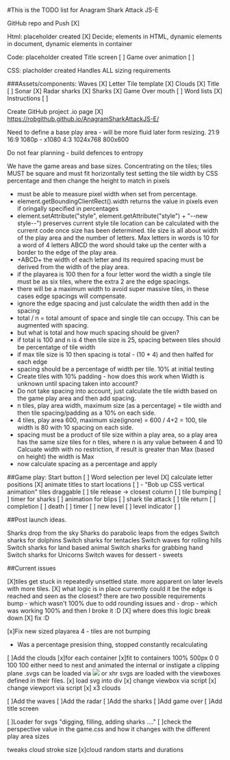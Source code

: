 #This is the TODO list for Anagram Shark Attack JS-E

GitHub repo and Push [X]

Html: placeholder created [X]
  Decide; elements in HTML, dynamic elements in document, dynamic elements in container 

Code: placeholder created
  Title screen [ ]
  Game over animation [ ]

CSS: placholder created
  Handles ALL sizing requirements

###Assets/components:
  Waves [X]
  Letter Tile template [X] 
  Clouds [X]
  Title [ ]
  Sonar [X]
  Radar sharks [X]
  Sharks [X]
  Game Over mouth [ ]
  Word lists [X]
  Instructions [ ]
     
Create GitHub project .io page [X]
https://robgithub.github.io/AnagramSharkAttackJS-E/

Need to define a base play area - will be more fluid later form resizing.
21:9
16:9 1080p - x1080
4:3 
1024x768 800x600

Do not fear planning - build defences to entropy

We have the game areas and base sizes.
Concentrating on the tiles;
  tiles MUST be square and must fit horizontally
  test setting the tile width by CSS percentage and then change the height to match in pixels
  - must be able to measure pixel width when set from percentage.
  - element.getBoundingClientRect().width returns the value in pixels even if oringally specified in percentages
  - element.setAttribute("style", element.getAttribute("style") + "--new style--") preserves current style
  tile location can be calculated with the current code once size has been determined.
  tile size is all about width of the play area and the number of letters.
  Max letters in words is 10
  for a word of 4 letters ABCD the word should take up the center with a border to the edge of the play area.
  - +ABCD+ the width of each letter and its required spacing must be derived from the width of the play area.
  - if the playarea is 100 then for a four letter word the width a single tile must be as six tiles, where the extra 2 are the edge spacings.
  - there will be a maximum width to avoid super massive tiles, in these cases edge spacings will compensate.
  - ignore the edge spacing and just calculate the width then add in the spacing
  - total / n = total amount of space and single tile can occupy. This can be augmented with spacing.
   - but what is total and how much spacing should be given?
   - if total is 100 and n is 4 then tile size is 25, spacing between tiles should be percentatge of tile width
   - if max tile size is 10 then spacing is total - (10 * 4) and then halfed for each edge
   - spacing should be a percentage of width per tile. 10% at initial testing
   - Create tiles with 10% padding - how does this work when Width is unknown until spacing taken into account?
   - Do not take spacing into account, just calculate the tile width based on the game play area and then add spacing.
   - n tiles, play area width, maximum size (as a percentage) = tile width and then tile spacing/padding as a 10% on each side.
   - 4 tiles, play area 600, maximum size(ignore) = 600 / 4+2 = 100, tile width is 80 with 10 spacing on each side.
   - spacing must be a product of tile size within a play area, so a play area has the same size tiles for n tiles, where n is any value between 4 and 10
  Calcuate width with no restriction, if result is greater than Max (based on height) the width is Max
   - now calculate spacing as a percentage and apply 

##Game play:
  Start button [ ]
  Word selection per level [X]
  calculate letter positions [X]
  animate titles to start locations [ ] - "Bob up CSS vertical animation"
  tiles draggable [ ]
  tile release -> closest column [ ]
  tile bumping [ ]
  timer for sharks [ ]
  animation for blips [ ]
  shark tile attack [ ]
  tile return [ ]
  completion [ ]
  death [ ]
  timer [ ]
  new level [ ]
  level indicator [ ]

##Post launch ideas.

Sharks drop from the sky
Sharks do parabolic leaps from the edges
Switch sharks for dolphins
Switch sharks for tentacles
Switch waves for rolling hills
Switch sharks for land based animal
Switch sharks for grabbing hand
Switch sharks for Unicorns
Switch waves for dessert - sweets


##Current issues

[X]tiles get stuck in repeatedly unsettled state.
  more apparent on later levels with more tiles.
  [X] what logic is in place currently
    could it be the edge is reached and seen as the closest?
    there are two possible requirements
        bump - which wasn't 100% due to odd rounding issues
        and - drop - which was working 100% and then I broke it :D
  [X] where does this logic break down
  [X] fix :D

[x]Fix new sized playarea 4 - tiles are not bumping
  - Was a percentage presision thing, stopped constantly recalculating
  
[ ]Add the clouds
  [x]for each container
  [x]fit to containers
    100% 500px 0 0 100 100
    either need to nest and animated the internal or instigate a clipping plane
    .svgs can be loaded via <img src="my.svg"> or xhr
    svgs are loaded with the viewboxes defined in their files.
    [x] load svg into div
    [x] change viewbox via script
    [x] change viewport via script
  [x] x3 clouds
    
[ ]Add the waves
[ ]Add the radar
[ ]Add the sharks
[ ]Add game over 
[ ]Add title screen

[ ]Loader for svgs "digging, filling, adding sharks ...."
[ ]check the perspective value in the game.css and how it changes with the different play area sizes


tweaks
cloud stroke size
[x]cloud random starts and durations









  
  
  
  
  

